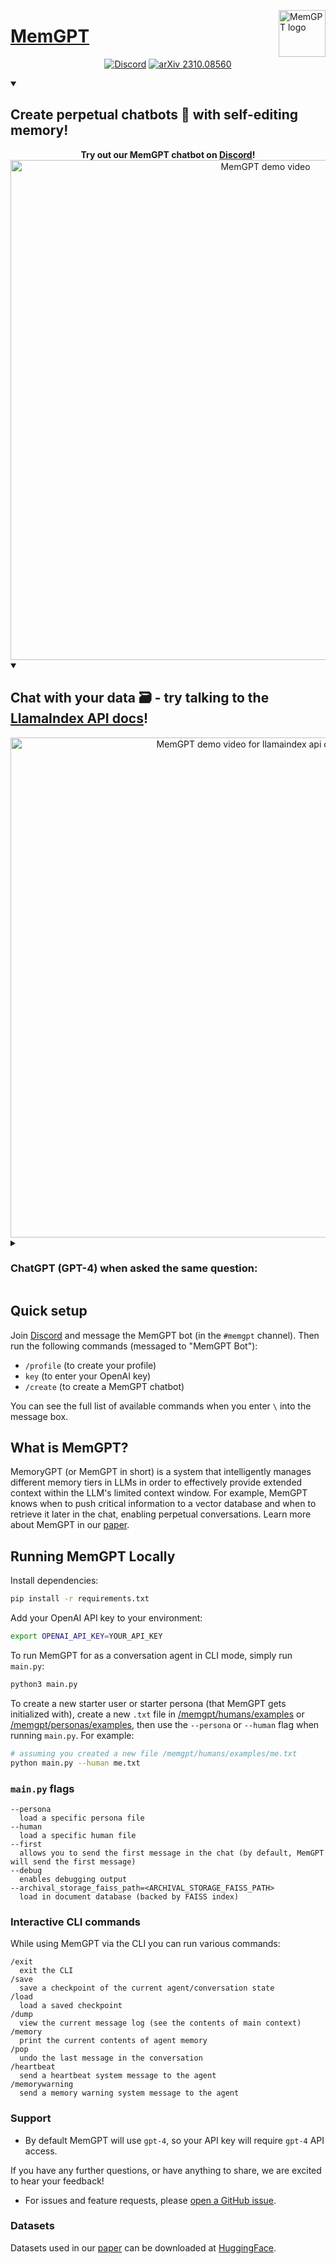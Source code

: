 <a href="#user-content-memgpt"><img src="https://memgpt.ai/assets/img/memgpt_logo_circle.png" alt="MemGPT logo" width="75" align="right"></a>

# [MemGPT](https://memgpt.ai)

<div align="center">

[![Discord](https://img.shields.io/discord/1161736243340640419?label=Discord&logo=discord&logoColor=5865F2&style=flat-square&color=5865F2)](https://discord.gg/9GEQrxmVyE)
[![arXiv 2310.08560](https://img.shields.io/badge/arXiv-2310.08560-B31B1B?logo=arxiv&style=flat-square)](https://arxiv.org/abs/2310.08560)

</div>

<details open>
  <summary><h2>Create perpetual chatbots 🤖 with self-editing memory!</h1></summary>
  <div align="center">
    <strong>Try out our MemGPT chatbot on <a href="https://discord.gg/9GEQrxmVyE">Discord</a>!</strong>
    <br>
    <img src="https://memgpt.ai/assets/img/demo.gif" alt="MemGPT demo video" width="800">
  </div>
</details>

<details open>
  <summary><h2>Chat with your data 🗃️ - try talking to the <a href="memgpt/personas/examples/docqa">LlamaIndex API docs</a>!</h1></summary>
  <div align="center">
    <img src="https://memgpt.ai/assets/img/docqa_demo.gif" alt="MemGPT demo video for llamaindex api docs search" width="800">
  </div>
  <details>
  <summary><h3>ChatGPT (GPT-4) when asked the same question:</h3></summary>
    <div align="center">
      <img src="https://memgpt.ai/assets/img/llama_index_gpt4.png" alt="GPT-4 when asked about llamaindex api docs" width="800">
    </div>
    (Question from https://github.com/run-llama/llama_index/issues/7756)
  </details>
</details>

## Quick setup 

Join <a href="https://discord.gg/9GEQrxmVyE">Discord</a></strong> and message the MemGPT bot (in the `#memgpt` channel). Then run the following commands (messaged to "MemGPT Bot"): 
* `/profile` (to create your profile)
* `key` (to enter your OpenAI key)
* `/create` (to create a MemGPT chatbot)

You can see the full list of available commands when you enter `\` into the message box. 

## What is MemGPT? 

MemoryGPT (or MemGPT in short) is a system that intelligently manages different memory tiers in LLMs in order to effectively provide extended context within the LLM's limited context window. For example, MemGPT knows when to push critical information to a vector database and when to retrieve it later in the chat, enabling perpetual conversations. Learn more about MemGPT in our [paper](https://arxiv.org/abs/2310.08560). 

## Running MemGPT Locally 

Install dependencies:

```sh
pip install -r requirements.txt
```

Add your OpenAI API key to your environment:

```sh
export OPENAI_API_KEY=YOUR_API_KEY
```

To run MemGPT for as a conversation agent in CLI mode, simply run `main.py`:

```sh
python3 main.py
```

To create a new starter user or starter persona (that MemGPT gets initialized with), create a new `.txt` file in [/memgpt/humans/examples](/memgpt/humans/examples) or [/memgpt/personas/examples](/memgpt/personas/examples), then use the `--persona` or `--human` flag when running `main.py`. For example:

```sh
# assuming you created a new file /memgpt/humans/examples/me.txt
python main.py --human me.txt
```

### `main.py` flags

```text
--persona
  load a specific persona file
--human
  load a specific human file
--first
  allows you to send the first message in the chat (by default, MemGPT will send the first message)
--debug
  enables debugging output
--archival_storage_faiss_path=<ARCHIVAL_STORAGE_FAISS_PATH>
  load in document database (backed by FAISS index)
```

### Interactive CLI commands

While using MemGPT via the CLI you can run various commands:

```text
/exit
  exit the CLI
/save
  save a checkpoint of the current agent/conversation state
/load
  load a saved checkpoint
/dump
  view the current message log (see the contents of main context)
/memory
  print the current contents of agent memory
/pop
  undo the last message in the conversation
/heartbeat
  send a heartbeat system message to the agent
/memorywarning
  send a memory warning system message to the agent
```

### Support

* By default MemGPT will use `gpt-4`, so your API key will require `gpt-4` API access.

If you have any further questions, or have anything to share, we are excited to hear your feedback!

* For issues and feature requests, please [open a GitHub issue](https://github.com/cpacker/MemGPT/issues).

### Datasets
Datasets used in our [paper](https://arxiv.org/abs/2310.08560) can be downloaded at [HuggingFace](https://huggingface.co/MemGPT).
